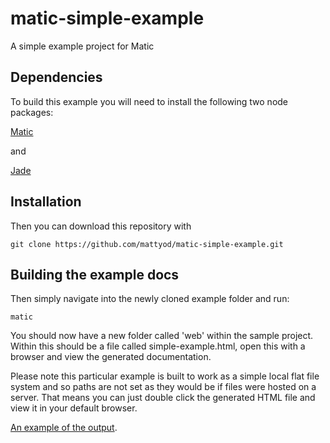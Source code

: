 # matic-simple-example

A simple example project for Matic

## Dependencies
To build this example you will need to install the following two node packages:

[Matic](https://github.com/mattyod/matic)

and

[Jade](https://github.com/visionmedia/jade)

## Installation
Then you can download this repository with

    git clone https://github.com/mattyod/matic-simple-example.git

## Building the example docs
Then simply navigate into the newly cloned example folder and run:

    matic

You should now have a new folder called 'web' within the sample project. Within this should be a file called simple-example.html, open this with a browser and view the generated documentation.

Please note this particular example is built to work as a simple local flat file system and so paths are not set as they would be if files were hosted on a server. That means you can just double click the generated HTML file and view it in your default browser.

[An example of the output](http://mattyod.github.com/matic-simple-example/).